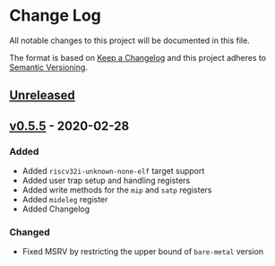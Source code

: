# Change Log

All notable changes to this project will be documented in this file.

The format is based on [Keep a Changelog](http://keepachangelog.com/)
and this project adheres to [Semantic Versioning](http://semver.org/).

## [Unreleased]

## [v0.5.5] - 2020-02-28

### Added

- Added `riscv32i-unknown-none-elf` target support
- Added user trap setup and handling registers
- Added write methods for the `mip` and `satp` registers
- Added `mideleg` register
- Added Changelog

### Changed

- Fixed MSRV by restricting the upper bound of `bare-metal` version

[Unreleased]: https://github.com/rust-embedded/riscv/compare/v0.5.5...HEAD
[v0.5.5]: https://github.com/rust-embedded/riscv/compare/v0.5.4...v0.5.5
